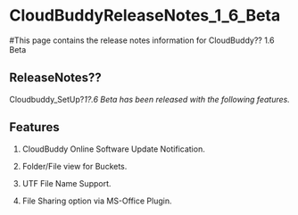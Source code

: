# CloudBuddyReleaseNotes\_1\_6\_Beta #

#This page contains the release notes information for CloudBuddy?? 1.6 Beta

## ReleaseNotes?? ##
Cloudbuddy\_SetUp?_1?.6 Beta has been released with the following features._

## Features ##
1. CloudBuddy Online Software Update Notification.

2. Folder/File view for Buckets.

3. UTF File Name Support.

4. File Sharing option via MS-Office Plugin.